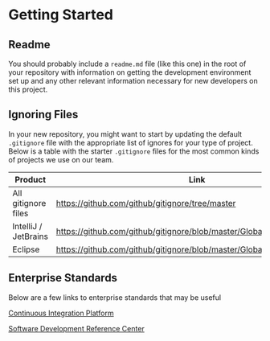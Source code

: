 
# Getting Started

## Readme 
You should probably include a `readme.md` file (like this one) in the root of your repository with information
on getting the development environment set up and any other relevant information necessary for new
developers on this project.

## Ignoring Files
In your new repository, you might want to start by updating the default `.gitignore` file with 
the appropriate list of ignores for your type of project. Below is a table with the starter `.gitignore` files
for the most common kinds of projects we use on our team. 

| Product | Link |
| ------- | ---- |
| All gitignore files | https://github.com/github/gitignore/tree/master | 
| IntelliJ / JetBrains | https://github.com/github/gitignore/blob/master/Global/JetBrains.gitignore | 
| Eclipse | https://github.com/github/gitignore/blob/master/Global/Eclipse.gitignore | 

## Enterprise Standards
Below are a few links to enterprise standards that may be useful

[Continuous Integration Platform](https://confluence.mutualofomaha.com/confluence/x/ZgBM)

[Software Development Reference Center](https://confluence.mutualofomaha.com/confluence/x/KbbEDw)

